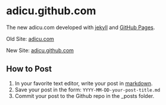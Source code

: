 adicu.github.com
================

The new adicu.com developed with [jekyll][jekyll] and [GitHub Pages][gp].

Old Site: [adicu.com][adi-old]

New Site: [adicu.github.com][adi-new]


How to Post
-----------
1. In your favorite text editor, write your post in [markdown][md].
2. Save your post in the form: `YYYY-MM-DD-your-post-title.md`
3. Commit your post to the Github repo in the _posts folder.

[jekyll]: http://jekyllrb.com/
[adi-old]: http://www.adicu.com/
[adi-new]: http://adicu.github.com/
[gp]: http://pages.github.com/
[md]: http://daringfireball.net/projects/markdown/basics

